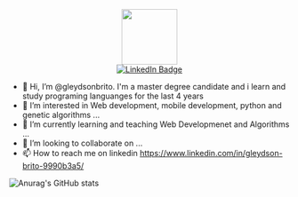 <div id="header" align="center">
  <img src="https://media.giphy.com/media/M9gbBd9nbDrOTu1Mqx/giphy.gif" width="100"/>
</div>

<div id="badges" align="center">
  <a href="https://www.linkedin.com/in/gleydson-brito-9990b3a5/">
    <img src="https://img.shields.io/badge/LinkedIn-blue?style=for-the-badge&logo=linkedin&logoColor=white" alt="LinkedIn Badge"/>
  </a>
</div>
<img src="https://komarev.com/ghpvc/?username=your-github-username&style=flat-square&color=blue" alt=""/>

- 👋 Hi, I’m @gleydsonbrito. I'm a master degree candidate and i learn and study programing languanges for the last 4 years
- 👀 I’m interested in Web development, mobile development, python and genetic algorithms ...
- 🌱 I’m currently learning and teaching Web Developmenet and Algorithms ...
- 💞️ I’m looking to collaborate on ...
- 📫 How to reach me on linkedin https://www.linkedin.com/in/gleydson-brito-9990b3a5/

![Anurag's GitHub stats](https://github-readme-stats.vercel.app/api?username=gleydsonbrito&show_icons=true&theme=radical)


<!---
gleydsonbrito/gleydsonbrito is a ✨ special ✨ repository because its `README.md` (this file) appears on your GitHub profile.
You can click the Preview link to take a look at your changes.
--->
